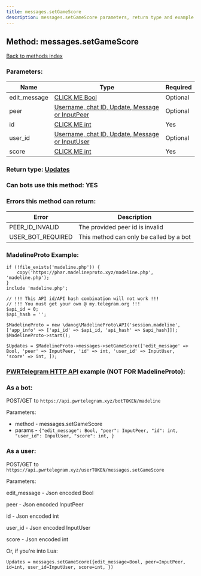 ```yaml
---
title: messages.setGameScore
description: messages.setGameScore parameters, return type and example
---
```

## Method: messages.setGameScore  
[Back to methods index](index.md)


### Parameters:

| Name     |    Type       | Required |
|----------|---------------|----------|
|edit\_message|[CLICK ME Bool](../types/Bool.md) | Optional|
|peer|[Username, chat ID, Update, Message or InputPeer](../types/InputPeer.md) | Optional|
|id|[CLICK ME int](../types/int.md) | Yes|
|user\_id|[Username, chat ID, Update, Message or InputUser](../types/InputUser.md) | Optional|
|score|[CLICK ME int](../types/int.md) | Yes|


### Return type: [Updates](../types/Updates.md)

### Can bots use this method: **YES**


### Errors this method can return:

| Error    | Description   |
|----------|---------------|
|PEER_ID_INVALID|The provided peer id is invalid|
|USER_BOT_REQUIRED|This method can only be called by a bot|


### MadelineProto Example:


```
if (!file_exists('madeline.php')) {
    copy('https://phar.madelineproto.xyz/madeline.php', 'madeline.php');
}
include 'madeline.php';

// !!! This API id/API hash combination will not work !!!
// !!! You must get your own @ my.telegram.org !!!
$api_id = 0;
$api_hash = '';

$MadelineProto = new \danog\MadelineProto\API('session.madeline', ['app_info' => ['api_id' => $api_id, 'api_hash' => $api_hash]]);
$MadelineProto->start();

$Updates = $MadelineProto->messages->setGameScore(['edit_message' => Bool, 'peer' => InputPeer, 'id' => int, 'user_id' => InputUser, 'score' => int, ]);
```

### [PWRTelegram HTTP API](https://pwrtelegram.xyz) example (NOT FOR MadelineProto):

### As a bot:

POST/GET to `https://api.pwrtelegram.xyz/botTOKEN/madeline`

Parameters:

* method - messages.setGameScore
* params - `{"edit_message": Bool, "peer": InputPeer, "id": int, "user_id": InputUser, "score": int, }`



### As a user:

POST/GET to `https://api.pwrtelegram.xyz/userTOKEN/messages.setGameScore`

Parameters:

edit_message - Json encoded Bool

peer - Json encoded InputPeer

id - Json encoded int

user_id - Json encoded InputUser

score - Json encoded int




Or, if you're into Lua:

```
Updates = messages.setGameScore({edit_message=Bool, peer=InputPeer, id=int, user_id=InputUser, score=int, })
```

